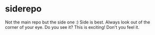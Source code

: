 # siderepo
Not the main repo but the side one :)
Side is best. Always look out of the corner of your eye. Do you see it? This is exciting! Don't you feel it.
